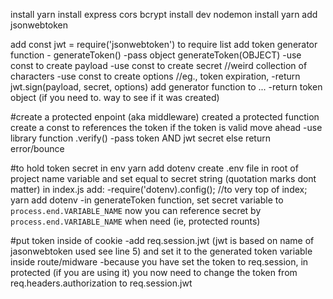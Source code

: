 
install yarn
install express cors bcrypt
install dev nodemon
install yarn add jsonwebtoken

add const jwt = require('jsonwebtoken') to require list
add token generator function - generateToken()
  -pass object generateToken(OBJECT)
    -use const to create payload
    -use const to create secret //weird collection of characters
    -use const to create options //eg., token expiration, 
  -return jwt.sign(payload, secret, options)
add generator function to ...
  -return token object (if you need to. way to see if it was created)

#create a protected enpoint (aka middleware)
created a protected function
  create a const to references the token
  if the token is valid move ahead
    -use library function .verify()
    -pass token AND jwt secret 
  else return error/bounce

#to hold token secret in env
yarn add dotenv
create .env file in root of project
  name variable and set equal to secret string (quotation marks dont matter)
in index.js add:
  -require('dotenv).config(); //to very top of index; yarn add dotenv
  -in generateToken function, set secret variable to `process.end.VARIABLE_NAME`
now you can reference secret by `process.end.VARIABLE_NAME` when need (ie, protected rounts)

#put token inside of cookie
-add req.session.jwt (jwt is based on name of jasonwebtoken used see line 5) and set it to the generated token variable inside route/midware
-because you have set the token to req.session, in protected (if you are using it) you now need to change the token from req.headers.authorization to req.session.jwt

